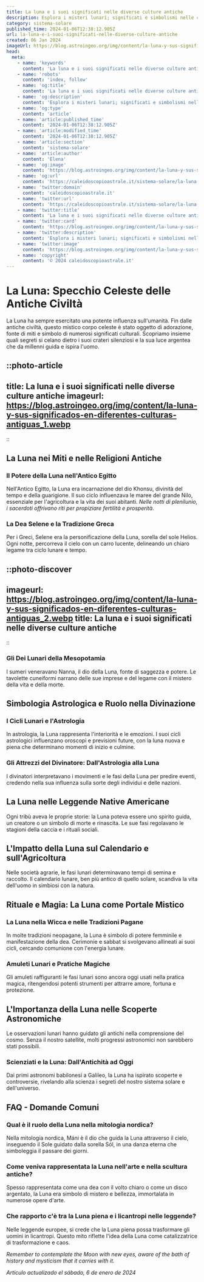 ```yaml
---
title: La luna e i suoi significati nelle diverse culture antiche
description: Esplora i misteri lunari; significati e simbolismi nelle culture antiche. Scopri miti e leggende della luna che affascinano da millenni.
category: sistema-solare
published_time: 2024-01-06T12:38:12.905Z
url: la-luna-e-i-suoi-significati-nelle-diverse-culture-antiche
created: 06 Jan 2024
imageUrl: https://blog.astroingeo.org/img/content/la-luna-y-sus-significados-en-diferentes-culturas-antiguas_1.webp
head:
  meta:
    - name: 'keywords'
      content: 'La luna e i suoi significati nelle diverse culture antiche'
    - name: 'robots'
      content: 'index, follow'
    - name: 'og:title'
      content: 'La luna e i suoi significati nelle diverse culture antiche'
    - name: 'og:description'
      content: 'Esplora i misteri lunari; significati e simbolismi nelle culture antiche. Scopri miti e leggende della luna che affascinano da millenni.'
    - name: 'og:type'
      content: 'article'
    - name: 'article:published_time'
      content: '2024-01-06T12:38:12.905Z'
    - name: 'article:modified_time'
      content: '2024-01-06T12:38:12.905Z'
    - name: 'article:section'
      content: 'sistema-solare'
    - name: 'article:author'
      content: 'Elena'
    - name: 'og:image'
      content: 'https://blog.astroingeo.org/img/content/la-luna-y-sus-significados-en-diferentes-culturas-antiguas_1.webp'
    - name: 'og:url'
      content: 'https://caleidoscopioastrale.it/sistema-solare/la-luna-e-i-suoi-significati-nelle-diverse-culture-antiche'
    - name: 'twitter:domain'
      content: 'caleidoscopioastrale.it'
    - name: 'twitter:url'
      content: 'https://caleidoscopioastrale.it/sistema-solare/la-luna-e-i-suoi-significati-nelle-diverse-culture-antiche'
    - name: 'twitter:title'
      content: 'La luna e i suoi significati nelle diverse culture antiche'
    - name: 'twitter:card'
      content: 'https://blog.astroingeo.org/img/content/la-luna-y-sus-significados-en-diferentes-culturas-antiguas_1.webp'
    - name: 'twitter:description'
      content: 'Esplora i misteri lunari; significati e simbolismi nelle culture antiche. Scopri miti e leggende della luna che affascinano da millenni.'
    - name: 'twitter:image'
      content: 'https://blog.astroingeo.org/img/content/la-luna-y-sus-significados-en-diferentes-culturas-antiguas_1.webp'
    - name: 'copyright'
      content: '© 2024 caleidoscopioastrale.it'
---
```

# La Luna: Specchio Celeste delle Antiche Civiltà

La Luna ha sempre esercitato una potente influenza sull'umanità. Fin dalle antiche civiltà, questo mistico corpo celeste è stato oggetto di adorazione, fonte di miti e simbolo di numerosi significati culturali. Scopriamo insieme quali segreti si celano dietro i suoi crateri silenziosi e la sua luce argentea che da millenni guida e ispira l'uomo.

::photo-article
---
title: La luna e i suoi significati nelle diverse culture antiche
imageurl: https://blog.astroingeo.org/img/content/la-luna-y-sus-significados-en-diferentes-culturas-antiguas_1.webp
---
::

## La Luna nei Miti e nelle Religioni Antiche

### Il Potere della Luna nell'Antico Egitto

Nell'Antico Egitto, la Luna era incarnazione del dio Khonsu, divinità del tempo e della guarigione. Il suo ciclo influenzava le maree del grande Nilo, essenziale per l'agricoltura e la vita dei suoi abitanti. *Nelle notti di plenilunio, i sacerdoti offrivano riti per propiziare fertilità e prosperità*.

### La Dea Selene e la Tradizione Greca

Per i Greci, Selene era la personificazione della Luna, sorella del sole Helios. Ogni notte, percorreva il cielo con un carro lucente, delineando un chiaro legame tra ciclo lunare e tempo.

::photo-discover
---
imageurl: https://blog.astroingeo.org/img/content/la-luna-y-sus-significados-en-diferentes-culturas-antiguas_2.webp
title: La luna e i suoi significati nelle diverse culture antiche
---
::

### Gli Dei Lunari della Mesopotamia

I sumeri veneravano Nanna, il dio della Luna, fonte di saggezza e potere. Le tavolette cuneiformi narrano delle sue imprese e del legame con il mistero della vita e della morte.

## Simbologia Astrologica e Ruolo nella Divinazione

### I Cicli Lunari e l'Astrologia

In astrologia, la Luna rappresenta l'interiorità e le emozioni. I suoi cicli astrologici influenzano oroscopi e previsioni future, con la luna nuova e piena che determinano momenti di inizio e culmine.

### Gli Attrezzi del Divinatore: Dall'Astrologia alla Luna

I divinatori interpretavano i movimenti e le fasi della Luna per predire eventi, credendo nella sua influenza sulla sorte degli individui e delle nazioni.

## La Luna nelle Leggende Native Americane

Ogni tribù aveva le proprie storie: la Luna poteva essere uno spirito guida, un creatore o un simbolo di morte e rinascita. Le sue fasi regolavano le stagioni della caccia e i rituali sociali.

## L'Impatto della Luna sul Calendario e sull'Agricoltura

Nelle società agrarie, le fasi lunari determinavano tempi di semina e raccolto. Il calendario lunare, ben più antico di quello solare, scandiva la vita dell'uomo in simbiosi con la natura.

## Rituale e Magia: La Luna come Portale Mistico

### La Luna nella Wicca e nelle Tradizioni Pagane

In molte tradizioni neopagane, la Luna è simbolo di potere femminile e manifestazione della dea. Cerimonie e sabbat si svolgevano allineati ai suoi cicli, cercando comunione con l'energia lunare.

### Amuleti Lunari e Pratiche Magiche

Gli amuleti raffiguranti le fasi lunari sono ancora oggi usati nella pratica magica, ritengendosi potenti strumenti per attrarre amore, fortuna e protezione.

## L'Importanza della Luna nelle Scoperte Astronomiche

Le osservazioni lunari hanno guidato gli antichi nella comprensione del cosmo. Senza il nostro satellite, molti progressi astronomici non sarebbero stati possibili.

### Scienziati e la Luna: Dall'Antichità ad Oggi

Dai primi astronomi babilonesi a Galileo, la Luna ha ispirato scoperte e controversie, rivelando alla scienza i segreti del nostro sistema solare e dell'universo.

## FAQ - Domande Comuni

### Qual è il ruolo della Luna nella mitologia nordica?
Nella mitologia nordica, Máni è il dio che guida la Luna attraverso il cielo, inseguendo il Sole guidato dalla sorella Sól, in una danza eterna che simboleggia il passare dei giorni.

### Come veniva rappresentata la Luna nell'arte e nella scultura antiche?
Spesso rappresentata come una dea con il volto chiaro o come un disco argentato, la Luna era simbolo di mistero e bellezza, immortalata in numerose opere d'arte.

### Che rapporto c'è tra la Luna piena e i licantropi nelle leggende?
Nelle leggende europee, si crede che la Luna piena possa trasformare gli uomini in licantropi. Questo mito riflette l'idea della Luna come catalizzatrice di trasformazione e caos.

_Remember to contemplate the Moon with new eyes, aware of the bath of history and mysticism that it carries with it._

_Artículo actualizado el sábado, 6 de enero de 2024_